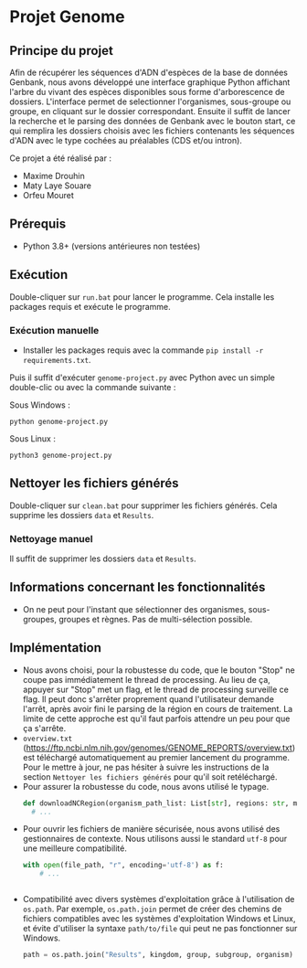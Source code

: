 # Projet Genome

## Principe du projet
Afin de récupérer les séquences d'ADN d'espèces de la base de données Genbank, nous avons développé une interface graphique Python affichant l'arbre du vivant des espèces disponibles sous forme d'arborescence de dossiers. 
L'interface permet de selectionner l'organismes, sous-groupe ou groupe, en cliquant sur le dossier correspondant.
Ensuite il suffit de lancer la recherche et le parsing des données de Genbank avec le bouton start, ce qui remplira les dossiers choisis avec les fichiers contenants les séquences d'ADN avec le type cochées au préalables (CDS et/ou intron).

Ce projet a été réalisé par :
- Maxime Drouhin
- Maty Laye Souare
- Orfeu Mouret

## Prérequis

- Python 3.8+ (versions antérieures non testées)

## Exécution

Double-cliquer sur `run.bat` pour lancer le programme. Cela installe les packages requis et exécute le programme.

### Exécution manuelle

- Installer les packages requis avec la commande `pip install -r requirements.txt`.

Puis il suffit d'exécuter `genome-project.py` avec Python avec un simple double-clic ou avec la commande suivante :

Sous Windows :
```
python genome-project.py
```

Sous Linux :
```
python3 genome-project.py
```

## Nettoyer les fichiers générés

Double-cliquer sur `clean.bat` pour supprimer les fichiers générés. Cela supprime les dossiers `data` et `Results`.

### Nettoyage manuel

Il suffit de supprimer les dossiers `data` et `Results`.

## Informations concernant les fonctionnalités

- On ne peut pour l'instant que sélectionner des organismes, sous-groupes, groupes et règnes. Pas de multi-sélection possible.

## Implémentation

- Nous avons choisi, pour la robustesse du code, que le bouton "Stop" ne coupe pas immédiatement le thread de processing. Au lieu de ça, appuyer sur "Stop" met un flag, et le thread de processing surveille ce flag. Il peut donc s'arrêter proprement quand l'utilisateur demande l'arrêt, après avoir fini le parsing de la région en cours de traitement. La limite de cette approche est qu'il faut parfois attendre un peu pour que ça s'arrête.
- `overview.txt` (https://ftp.ncbi.nlm.nih.gov/genomes/GENOME_REPORTS/overview.txt) est téléchargé automatiquement au premier lancement du programme. Pour le mettre à jour, ne pas hésiter à suivre les instructions de la section `Nettoyer les fichiers générés` pour qu'il soit retéléchargé.
- Pour assurer la robustesse du code, nous avons utilisé le typage.
  ```py
  def downloadNCRegion(organism_path_list: List[str], regions: str, main_dialog: MainDialog):
    # ...
  ```
- Pour ouvrir les fichiers de manière sécurisée, nous avons utilisé des gestionnaires de contexte. Nous utilisons aussi le standard `utf-8` pour une meilleure compatibilité.
  ```py
  with open(file_path, "r", encoding='utf-8') as f:
      # ...
  ```
  ```
- Compatibilité avec divers systèmes d'exploitation grâce à l'utilisation de `os.path`.
  Par exemple, `os.path.join` permet de créer des chemins de fichiers compatibles avec les systèmes d'exploitation Windows et Linux, et évite d'utiliser la syntaxe `path/to/file` qui peut ne pas fonctionner sur Windows.
  ```py
  path = os.path.join("Results", kingdom, group, subgroup, organism)
  ```
